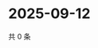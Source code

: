 # 2025-09-12

共 0 条

<!-- BEGIN ZHIHUQUESTIONS -->
<!-- 最后更新时间 Fri Sep 12 2025 13:11:15 GMT+0800 (China Standard Time) -->

<!-- END ZHIHUQUESTIONS -->

